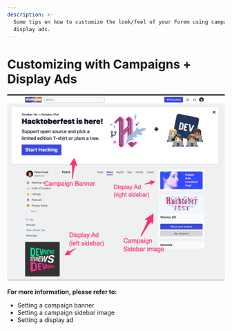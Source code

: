 ```yaml
---
description: >-
  Some tips on how to customize the look/feel of your Forem using campaigns and
  display ads.
---
```


# Customizing with Campaigns + Display Ads

![A quick visual guide on some areas you can update.](../.gitbook/assets/screen_shot_2020-10-15_at_2_44_39_pm.png)

**For more information, please refer to:**

* Setting a campaign banner
* Setting a campaign sidebar image
* Setting a display ad

